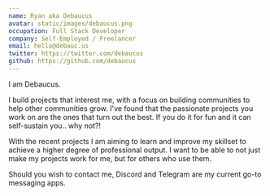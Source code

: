 ```yaml
---
name: Ryan aka Debaucus
avatar: static/images/debaucus.png
occupation: Full Stack Developer
company: Self-Employed / Freelancer
email: hello@debauc.us
twitter: https://twitter.com/debaucus
github: https://github.com/debaucus
---
```


I am Debaucus.

I build projects that interest me, with a focus on building communities to help other communities grow. I've found that the passionate projects you work on are the ones that turn out the best. If you do it for fun and it can self-sustain you.. why not?!

With the recent projects I am aiming to learn and improve my skillset to achieve a higher degree of professional output. I want to be able to not just make my projects work for me, but for others who use them.

Should you wish to contact me, Discord and Telegram are my current go-to messaging apps.
